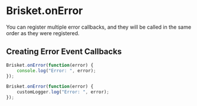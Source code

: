 Brisket.onError
======================
You can register multiple error callbacks, and they will be called in the same order as they were registered.

## Creating Error Event Callbacks

```js
Brisket.onError(function(error) {
    console.log("Error: ", error);
});

Brisket.onError(function(error) {
    customLogger.log("Error: ", error);
});
```
